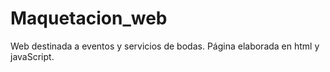 # Maquetacion_web
Web destinada a eventos y servicios de bodas. Página elaborada en html y javaScript.
